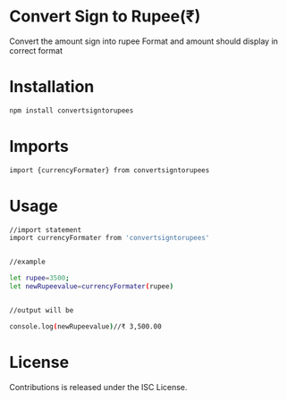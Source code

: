 # Convert Sign to Rupee(₹)

Convert the amount sign into rupee Format and amount should display in correct format

# Installation
```sh
npm install convertsigntorupees
```

# Imports
```sh
import {currencyFormater} from convertsigntorupees
```
# Usage
```sh
//import statement
import currencyFormater from 'convertsigntorupees'


//example 

let rupee=3500;
let newRupeevalue=currencyFormater(rupee)


//output will be

console.log(newRupeevalue)//₹ 3,500.00
```


# License

Contributions is released under the ISC License.
